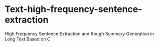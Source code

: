 # Text-high-frequency-sentence-extraction
High Frequency Sentence Extraction and Rough Summary Generation in Long Text Based on C
